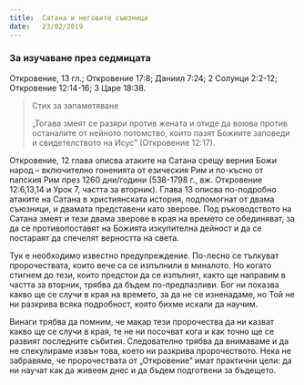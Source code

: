 ```yaml
---
title:  Сатана и неговите съюзници
date:   23/02/2019
---
```


### За изучаване през седмицата
Откровение, 13 гл.; Откровение 17:8; Даниил 7:24; 2 Солунци 2:2-12; Откровение 12:14-16; 3 Царе 18:38.

> <p>Стих за запаметяване</p>
> „Тогава змеят се разяри против жената и отиде да воюва против останалите от нейното потомство, които пазят Божиите заповеди и свидетелството на Исус” (Откровение 12:17).

Откровение, 12 глава описва атаките на Сатана срещу верния Божи народ – включително гоненията от езическия Рим и по-късно от папския Рим през 1260 дни/години (538-1798 г., вж. Откровение 12:6,13,14 и Урок 7, частта за вторник). Глава 13 описва по-подробно атаките на Сатана в християнската история, подпомогнат от двама съюзници, и двамата представени като зверове. Под ръководството на Сатана змеят и тези двама зверове в края на времето се обединяват, за да се противопоставят на Божията изкупителна дейност и да се постараят да спечелят верността на света.

Тук е необходимо известно предупреждение. По-лесно се тълкуват пророчествата, които вече са се изпълнили в миналото. Но когато стигнем до тези, които предстои да се изпълнят, както ще направим в частта за вторник, трябва да бъдем по-предпазливи. Бог ни показва какво ще се случи в края на времето, за да не се изненадаме, но Той не ни разкрива всяка подробност, която бихме искали да научим.

Винаги трябва да помним, че макар тези пророчества да ни казват какво ще се случи в края, те не ни посочват кога и как точно ще се развият последните събития. Следователно трябва да внимаваме и да не спекулираме извън това, което ни разкрива пророчеството. Нека не забравяме, че пророчествата от „Откровение“ имат практични цели: да ни научат как да живеем днес и да бъдем подготвени за бъдещето.
